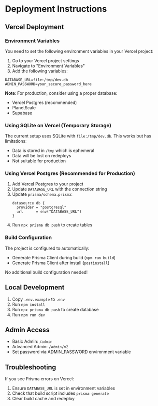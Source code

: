 # Deployment Instructions

## Vercel Deployment

### Environment Variables

You need to set the following environment variables in your Vercel project:

1. Go to your Vercel project settings
2. Navigate to "Environment Variables"
3. Add the following variables:

```
DATABASE_URL=file:/tmp/dev.db
ADMIN_PASSWORD=your_secure_password_here
```

**Note**: For production, consider using a proper database:
- Vercel Postgres (recommended)
- PlanetScale
- Supabase

### Using SQLite on Vercel (Temporary Storage)

The current setup uses SQLite with `file:/tmp/dev.db`. This works but has limitations:
- Data is stored in `/tmp` which is ephemeral
- Data will be lost on redeploys
- Not suitable for production

### Using Vercel Postgres (Recommended for Production)

1. Add Vercel Postgres to your project
2. Update `DATABASE_URL` with the connection string
3. Update `prisma/schema.prisma`:
   ```prisma
   datasource db {
     provider = "postgresql"
     url      = env("DATABASE_URL")
   }
   ```
4. Run `npx prisma db push` to create tables

### Build Configuration

The project is configured to automatically:
- Generate Prisma Client during build (`npm run build`)
- Generate Prisma Client after install (`postinstall`)

No additional build configuration needed!

## Local Development

1. Copy `.env.example` to `.env`
2. Run `npm install`
3. Run `npx prisma db push` to create database
4. Run `npm run dev`

## Admin Access

- Basic Admin: `/admin`
- Advanced Admin: `/admin/v2`
- Set password via ADMIN_PASSWORD environment variable

## Troubleshooting

If you see Prisma errors on Vercel:
1. Ensure `DATABASE_URL` is set in environment variables
2. Check that build script includes `prisma generate`
3. Clear build cache and redeploy